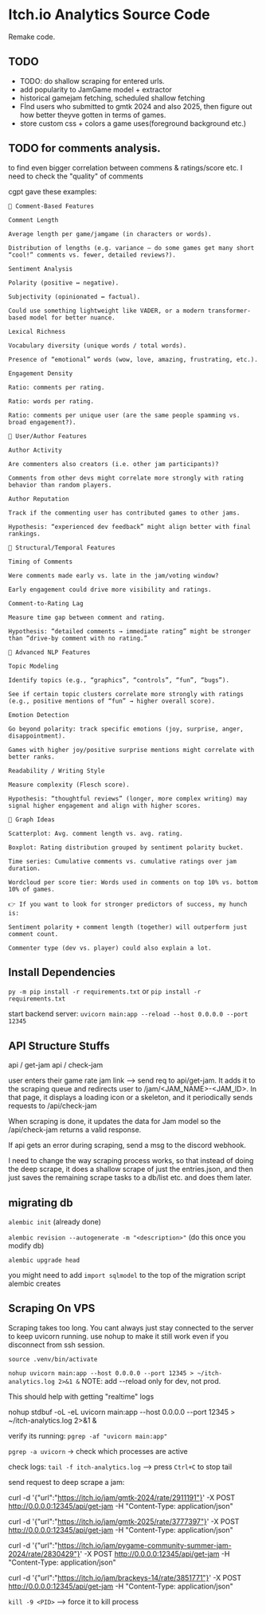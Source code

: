# Itch.io Analytics Source Code

Remake code.

## TODO

- TODO: do shallow scraping for entered urls.
- add popularity to JamGame model + extractor
- historical gamejam fetching, scheduled shallow fetching
- Fİnd users who submitted to gmtk 2024 and also 2025, then figure out how better theyve gotten in terms of games.
- store custom css + colors a game uses(foreground background etc.)

## TODO for comments analysis.
to find even bigger correlation between commens & ratings/score etc. I need to check the "quality" of comments

cgpt gave these examples:
```
🔹 Comment-Based Features

Comment Length

Average length per game/jamgame (in characters or words).

Distribution of lengths (e.g. variance — do some games get many short “cool!” comments vs. fewer, detailed reviews?).

Sentiment Analysis

Polarity (positive ↔ negative).

Subjectivity (opinionated ↔ factual).

Could use something lightweight like VADER, or a modern transformer-based model for better nuance.

Lexical Richness

Vocabulary diversity (unique words / total words).

Presence of “emotional” words (wow, love, amazing, frustrating, etc.).

Engagement Density

Ratio: comments per rating.

Ratio: words per rating.

Ratio: comments per unique user (are the same people spamming vs. broad engagement?).

🔹 User/Author Features

Author Activity

Are commenters also creators (i.e. other jam participants)?

Comments from other devs might correlate more strongly with rating behavior than random players.

Author Reputation

Track if the commenting user has contributed games to other jams.

Hypothesis: “experienced dev feedback” might align better with final rankings.

🔹 Structural/Temporal Features

Timing of Comments

Were comments made early vs. late in the jam/voting window?

Early engagement could drive more visibility and ratings.

Comment-to-Rating Lag

Measure time gap between comment and rating.

Hypothesis: “detailed comments → immediate rating” might be stronger than “drive-by comment with no rating.”

🔹 Advanced NLP Features

Topic Modeling

Identify topics (e.g., “graphics”, “controls”, “fun”, “bugs”).

See if certain topic clusters correlate more strongly with ratings (e.g., positive mentions of “fun” → higher overall score).

Emotion Detection

Go beyond polarity: track specific emotions (joy, surprise, anger, disappointment).

Games with higher joy/positive surprise mentions might correlate with better ranks.

Readability / Writing Style

Measure complexity (Flesch score).

Hypothesis: “thoughtful reviews” (longer, more complex writing) may signal higher engagement and align with higher scores.

🔹 Graph Ideas

Scatterplot: Avg. comment length vs. avg. rating.

Boxplot: Rating distribution grouped by sentiment polarity bucket.

Time series: Cumulative comments vs. cumulative ratings over jam duration.

Wordcloud per score tier: Words used in comments on top 10% vs. bottom 10% of games.

👉 If you want to look for stronger predictors of success, my hunch is:

Sentiment polarity + comment length (together) will outperform just comment count.

Commenter type (dev vs. player) could also explain a lot.

```





## Install Dependencies

`py -m pip install -r requirements.txt` or `pip install -r requirements.txt`

start backend server:
`uvicorn main:app --reload --host 0.0.0.0 --port 12345`

## API Structure Stuffs

api / get-jam
api / check-jam

user enters their game rate jam link --> send req to api/get-jam. It adds it to the scraping queue and redirects user to /jam/<JAM_NAME>-<JAM_ID>. In that page, it displays a loading icon or a skeleton, and it periodically sends requests to /api/check-jam

When scraping is done, it updates the data for Jam model so the /api/check-jam returns a valid response.

If api gets an error during scraping, send a msg to the discord webhook.

I need to change the way scraping process works, so that instead of doing the deep scrape, it does a shallow scrape of just the entries.json, and then just saves the remaining scrape tasks to a db/list etc. and does them later.

## migrating db

`alembic init` (already done)

`alembic revision --autogenerate -m "<description>"`  (do this once you modify db)

`alembic upgrade head`  

you might need to add `import sqlmodel` to the top of the migration script alembic creates

## Scraping On VPS

Scraping takes too long. You cant always just stay connected to the server to keep uvicorn running. use nohup to make it still work even if you disconnect from ssh session.

`source .venv/bin/activate`

`nohup uvicorn main:app --host 0.0.0.0 --port 12345 > ~/itch-analytics.log 2>&1 &`
NOTE: add --reload only for dev, not prod.


This should help with getting "realtime" logs

nohup stdbuf -oL -eL uvicorn main:app --host 0.0.0.0 --port 12345 > ~/itch-analytics.log 2>&1 &



verify its running: `pgrep -af "uvicorn main:app"`

`pgrep -a uvicorn` -> check which processes are active

check logs: `tail -f itch-analytics.log` --> press `Ctrl+C` to stop tail

send request to deep scrape a jam:

curl -d '{"url":"https://itch.io/jam/gmtk-2024/rate/2911191"}' -X POST http://0.0.0.0:12345/api/get-jam -H "Content-Type: application/json"

curl -d '{"url":"https://itch.io/jam/gmtk-2025/rate/3777397"}' -X POST http://0.0.0.0:12345/api/get-jam -H "Content-Type: application/json"

curl -d '{"url":"https://itch.io/jam/pygame-community-summer-jam-2024/rate/2830429"}' -X POST http://0.0.0.0:12345/api/get-jam -H "Content-Type: application/json"

curl -d '{"url":"https://itch.io/jam/brackeys-14/rate/3851771"}' -X POST http://0.0.0.0:12345/api/get-jam -H "Content-Type: application/json"

`kill -9 <PID>` --> force it to kill process

